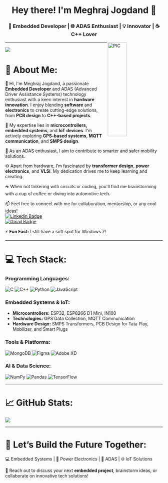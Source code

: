 <!--![TmAP8n236xqh75Q.png](https://i.loli.net/2020/07/13/OiwrC2KRZNPA9cJ.png)-->
<!-- You can edit this image in paint and host the image on https://sm.ms/ -->

<h1 align="center">Hey there! I'm Meghraj Jogdand 👋</h1>
<h3 align="center">🚀 Embedded Developer | 🌐 ADAS Enthusiast | 💡 Innovator | ☕ C++ Lover</h3>

<div>
<img width="35%" align="right" alt="PIC" height="300px" src="https://res.cloudinary.com/djo0mmfll/image/upload/v1686268899/gfgfcfg_eb84wp.gif" />
<div align="left">

---

[![](https://visitcount.itsvg.in/api?id=meghraj2151&icon=2&color=12)](https://visitcount.itsvg.in)

# 💫 About Me:
👋 Hi, I'm Meghraj Jogdand, a passionate **Embedded Developer** and ADAS (Advanced Driver Assistance Systems) technology enthusiast with a keen interest in **hardware innovation**. I enjoy blending **software** and **electronics** to create cutting-edge solutions, from **PCB design** to **C++-based projects**.

🔧 My expertise lies in **microcontrollers, embedded systems**, and **IoT devices**. I'm actively exploring **GPS-based systems**, **MQTT communication**, and **SMPS design**. 

🚗 As an ADAS enthusiast, I aim to contribute to smarter and safer mobility solutions.

⚙️ Apart from hardware, I’m fascinated by **transformer design**, **power electronics**, and **VLSI**. My dedication drives me to keep learning and creating. 

☕ When not tinkering with circuits or coding, you'll find me brainstorming with a cup of coffee or diving into automotive tech.

📫 Feel free to connect with me for collaboration, mentorship, or any cool ideas!  
[![Linkedin Badge](https://img.shields.io/badge/-LinkedIn-blue?style=flat-square&logo=Linkedin&logoColor=white&link=)](https://www.linkedin.com/in/meghraj-jogdand-7b0aab21a/)  
[![Gmail Badge](https://img.shields.io/badge/-Gmail-c14438?style=flat-square&logo=Gmail&logoColor=white&link=mailto:msjogdand030@gmail.com)](mailto:msjogdand030@gmail.com)

⚡ **Fun Fact:** I still have a soft spot for Windows 7!  

---

# 💻 Tech Stack:
### Programming Languages:
![C](https://img.shields.io/badge/c-%2300599C.svg?style=for-the-badge&logo=c&logoColor=white) 
![C++](https://img.shields.io/badge/c++-%2300599C.svg?style=for-the-badge&logo=c%2B%2B&logoColor=white) 
![Python](https://img.shields.io/badge/python-3670A0?style=for-the-badge&logo=python&logoColor=ffdd54) 
![JavaScript](https://img.shields.io/badge/javascript-%23323330.svg?style=for-the-badge&logo=javascript&logoColor=%23F7DF1E)

### Embedded Systems & IoT:
- **Microcontrollers:** ESP32, ESP8266 D1 Mini, IN100  
- **Technologies:** GPS Data Collection, MQTT Communication  
- **Hardware Design:** SMPS Transformers, PCB Design for Tata Play, Mobilizer, and Smart Plugs  

### Tools & Platforms:
![MongoDB](https://img.shields.io/badge/MongoDB-%234ea94b.svg?style=for-the-badge&logo=mongodb&logoColor=white) 
![Figma](https://img.shields.io/badge/figma-%23F24E1E.svg?style=for-the-badge&logo=figma&logoColor=white) 
![Adobe XD](https://img.shields.io/badge/Adobe%20XD-470137?style=for-the-badge&logo=Adobe%20XD&logoColor=#FF61F6)  

### AI & Data Science:
![NumPy](https://img.shields.io/badge/numpy-%23013243.svg?style=for-the-badge&logo=numpy&logoColor=white) 
![Pandas](https://img.shields.io/badge/pandas-%23150458.svg?style=for-the-badge&logo=pandas&logoColor=white) 
![TensorFlow](https://img.shields.io/badge/TensorFlow-%23FF6F00.svg?style=for-the-badge&logo=TensorFlow&logoColor=white)  

---

# 📈 GitHub Stats:
![](https://github-readme-stats.vercel.app/api/top-langs/?username=meghraj2151&theme=highcontrast&hide_border=true&include_all_commits=false&count_private=false&layout=compact)  

---

# 🔗 Let’s Build the Future Together:
💻 Embedded Systems | 🔋 Power Electronics | 🚗 ADAS | 🌐 IoT Solutions  

📢 Reach out to discuss your next **embedded project**, brainstorm ideas, or collaborate on innovative tech solutions!  
